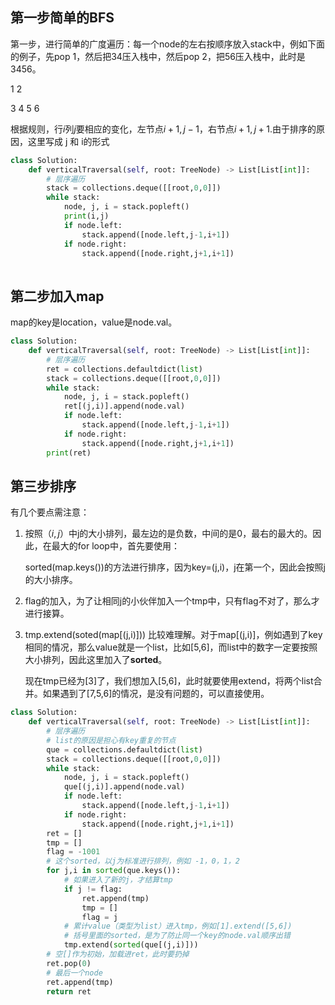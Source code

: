 ## 第一步简单的BFS

第一步，进行简单的广度遍历：每一个node的左右按顺序放入stack中，例如下面的例子，先pop 1，然后把34压入栈中，然后pop 2，把56压入栈中，此时是3456。

  1        2

3  4    5   6

根据规则，行$i$列$j$要相应的变化，左节点$i+1,j-1$，右节点$i+1,j+1$.由于排序的原因，这里写成 j 和 i的形式

~~~python
class Solution:
    def verticalTraversal(self, root: TreeNode) -> List[List[int]]:
        # 层序遍历
        stack = collections.deque([[root,0,0]])
        while stack:
            node, j, i = stack.popleft()
            print(i,j)
            if node.left:
                stack.append([node.left,j-1,i+1])
            if node.right:
                stack.append([node.right,j+1,i+1])
        
~~~



## 第二步加入map

map的key是location，value是node.val。

~~~python
class Solution:
    def verticalTraversal(self, root: TreeNode) -> List[List[int]]:
        # 层序遍历
        ret = collections.defaultdict(list)
        stack = collections.deque([[root,0,0]])
        while stack:
            node, j, i = stack.popleft()
            ret[(j,i)].append(node.val)
            if node.left:
                stack.append([node.left,j-1,i+1])
            if node.right:
                stack.append([node.right,j+1,i+1])
        print(ret)
~~~



## 第三步排序

有几个要点需注意：

1. 按照$（i, j）$中j的大小排列，最左边的是负数，中间的是0，最右的最大的。因此，在最大的for loop中，首先要使用：

   sorted(map.keys())的方法进行排序，因为key=(j,i)，j在第一个，因此会按照j的大小排序。

2. flag的加入，为了让相同j的小伙伴加入一个tmp中，只有flag不对了，那么才进行接算。

3. tmp.extend(soted(map[(j,i)])) 比较难理解。对于map[(j,i)]，例如遇到了key相同的情况，那么value就是一个list，比如[5,6]，而list中的数字一定要按照大小排列，因此这里加入了**sorted**。

   现在tmp已经为[3]了，我们想加入[5,6]，此时就要使用extend，将两个list合并。如果遇到了[7,5,6]的情况，是没有问题的，可以直接使用。

~~~python
class Solution:
    def verticalTraversal(self, root: TreeNode) -> List[List[int]]:
        # 层序遍历
        # list的原因是担心有key重复的节点
        que = collections.defaultdict(list)
        stack = collections.deque([[root,0,0]])
        while stack:
            node, j, i = stack.popleft()
            que[(j,i)].append(node.val)
            if node.left:
                stack.append([node.left,j-1,i+1])
            if node.right:
                stack.append([node.right,j+1,i+1])
        ret = []
        tmp = []
        flag = -1001
        # 这个sorted，以j为标准进行排列，例如 -1，0，1，2
        for j,i in sorted(que.keys()):
            # 如果进入了新的j，才结算tmp
            if j != flag:
                ret.append(tmp)
                tmp = []
                flag = j
            # 累计value（类型为list）进入tmp，例如[1].extend([5,6])
            # 括号里面的sorted，是为了防止同一个key的node.val顺序出错
            tmp.extend(sorted(que[(j,i)]))
        # 空[]作为初始，加载进ret，此时要扔掉
        ret.pop(0)
        # 最后一个node
        ret.append(tmp)
        return ret
~~~


